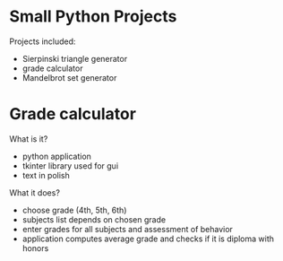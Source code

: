 # Small Python Projects

Projects included:
- Sierpinski triangle generator
- grade calculator
- Mandelbrot set generator

# Grade calculator

What is it?
- python application
- tkinter library used for gui
- text in polish 

What it does?
- choose grade (4th, 5th, 6th)
- subjects list depends on chosen grade
- enter grades for all subjects and assessment of behavior
- application computes average grade and checks if it is diploma with honors
